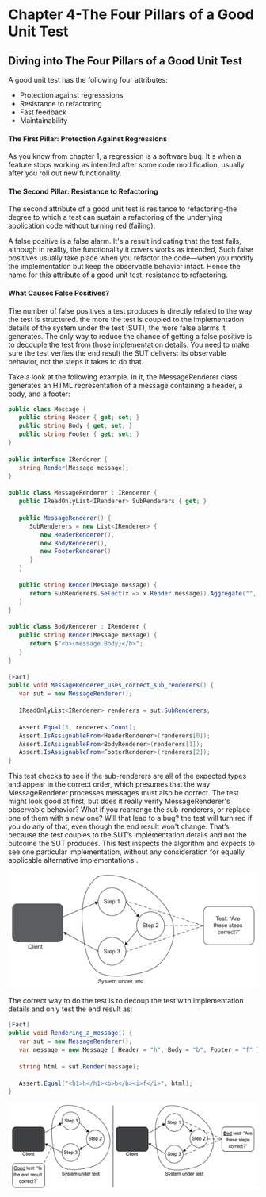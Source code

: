 Chapter 4-The Four Pillars of a Good Unit Test
==============================

## Diving into The Four Pillars of a Good Unit Test

A good unit test has the following four attributes:

<ul>
  <li>Protection against regresssions</li>
  <li>Resistance to refactoring</li>
  <li>Fast feedback</li>
  <li>Maintainability</li>
</ul> 

#### The First Pillar: Protection Against Regressions

As you know from chapter 1, a regression is a software bug. It's when a feature stops working as intended after some code modification, usually after you roll out new functionality.

#### The Second Pillar: Resistance to Refactoring

The second attribute of a good unit test is resitance to refactoring-the degree to which a test can sustain a refactoring of the underlying application code without turning red (failing).

A false positive is a false alarm. It's a result indicating that the test fails, although in reality, the functionality it covers works as intended, Such false positives usually take place when you refactor the code—when you modify the implementation but keep the observable behavior intact. Hence the name for this attribute of a good unit test: resistance to refactoring.

#### What Causes False Positives?

The number of false positives a test produces is directly related to the way the test is structured. the more the test is coupled to the implementation details of the system under the test (SUT), the more false alarms it generates. The only way to reduce the chance of getting a false positive is to decouple the test from those implementation details. You need to make sure the test verfies the end result the SUT delivers: its observable behavior, not the steps it takes to do that.

Take a look at the following example. In it, the MessageRenderer class generates an HTML representation of a message containing a header, a body, and a footer:
```C#
public class Message {
   public string Header { get; set; }
   public string Body { get; set; }
   public string Footer { get; set; }
}

public interface IRenderer {
   string Render(Message message);
}

public class MessageRenderer : IRenderer {
   public IReadOnlyList<IRenderer> SubRenderers { get; }

   public MessageRenderer() {
      SubRenderers = new List<IRenderer> {
         new HeaderRenderer(),
         new BodyRenderer(),
         new FooterRenderer()
      }
   }

   public string Render(Message message) {
      return SubRenderers.Select(x => x.Render(message)).Aggregate("", (str1, str2) => str1 + str2);
   }
}

public class BodyRenderer : IRenderer {
   public string Render(Message message) {
      return $"<b>{message.Body}</b>";
   }
}

[Fact]
public void MessageRenderer_uses_correct_sub_renderers() {
   var sut = new MessageRenderer();

   IReadOnlyList<IRenderer> renderers = sut.SubRenderers;

   Assert.Equal(3, renderers.Count);
   Assert.IsAssignableFrom<HeaderRenderer>(renderers[0]);
   Assert.IsAssignableFrom<BodyRenderer>(renderers[1]);
   Assert.IsAssignableFrom<FooterRenderer>(renderers[2]);
}
```
This test checks to see if the sub-renderers are all of the expected types and appear in the correct order, which presumes that the way MessageRenderer processes messages must also be correct. The test might look good at first, but does it really verify MessageRenderer's observable behavior? What if you rearrange the sub-renderers, or replace one of them with a new one? Will that lead to a bug? the test will turn red if you do any of that, even though the end result won't change. That’s because the test couples to the SUT’s implementation details and not the outcome the SUT produces. This test inspects the algorithm and expects to see one particular implementation, without any consideration for equally applicable alternative implementations .

![alt text](./zImages/4-1.png "Title")

The correct way to do the test is to decoup the test with implementation details and only test the end result as:
```C#
[Fact]
public void Rendering_a_message() {
   var sut = new MessageRenderer();
   var message = new Message { Header = "h", Body = "b", Footer = "f" };

   string html = sut.Render(message);

   Assert.Equal("<h1>h</h1><b>b</b><i>f</i>", html);
}
```

![alt text](./zImages/4-2.png "Title")






<!-- <div class="alert alert-info p-1" role="alert">
    
</div> -->

<!-- ![alt text](./zImages/17-6.png "Title") -->

<!-- <code>&lt;T&gt;</code> -->

<!-- <div class="alert alert-info pt-2 pb-0" role="alert">
    <ul class="pl-1">
      <li></li>
      <li></li>
    </ul>  
</div> -->

<!-- <ul>
  <li><b></b></li>
  <li><b></b></li>
  <li><b></b></li>
  <li><b></b></li>
</ul>  -->

<!-- <span style="color:red">hurt</span> -->

<style type="text/css">
.markdown-body {
  max-width: 1800px;
  margin-left: auto;
  margin-right: auto;
}
</style>

<link rel="stylesheet" href="./zCSS/bootstrap.min.css">
<script src="./zCSS/jquery-3.3.1.slim.min.js"></script>
<script src="./zCSS/popper.min.js"></script>
<script src="./zCSS/bootstrap.min.js"></script>